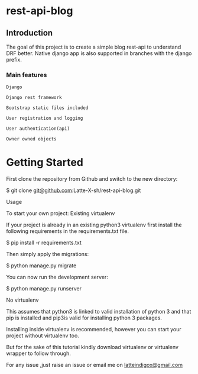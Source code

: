 # rest-api-blog

## Introduction

The goal of this project is to create a simple blog rest-api to understand DRF better.
Native django app is also supported in branches with the django prefix. 

### Main features

    Django 

    Django rest framework

    Bootstrap static files included

    User registration and logging

    User authentication(api)

    Owner owned objects

# Getting Started

First clone the repository from Github and switch to the new directory:

$ git clone git@github.com:Latte-X-sh/rest-api-blog.git

Usage

To start your own project:
Existing virtualenv

If your project is already in an existing python3 virtualenv first install the following requirements in the requirements.txt file.

$ pip install -r requirements.txt

Then simply apply the migrations:

$ python manage.py migrate

You can now run the development server:

$ python manage.py runserver

No virtualenv

This assumes that python3 is linked to valid installation of python 3 and that pip is installed and pip3is valid for installing python 3 packages.

Installing inside virtualenv is recommended, however you can start your project without virtualenv too.

But for the sake of this tutorial kindly
download virtualenv or virtualenv wrapper
to follow through.

For any issue ,just raise an issue or email me on latteindigox@gmail.com



    
